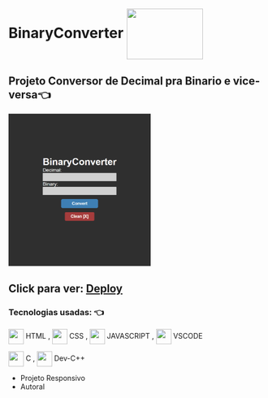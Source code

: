 # BinaryConverter <img align="center" height="100" width="150" src="https://cdn-wordpress-info.futurelearn.com/info/wp-content/uploads/binary_to_denary-1.gif">

## Projeto Conversor de Decimal pra Binario e vice-versa👈 

<img alt="print projeto" height="300" width="280" src="print.png">

## Click para ver: <a href='https://joaogabrielz.github.io/BinaryConverter'>Deploy</a> 

### Tecnologias usadas: 👈 
<img align="center" height="30" width="30" src="https://cdn.jsdelivr.net/gh/devicons/devicon/icons/html5/html5-original.svg"> HTML , 
<img align="center" height="30" width="30" src="https://cdn.jsdelivr.net/gh/devicons/devicon/icons/css3/css3-original.svg"> CSS , 
<img align="center" height="30" width="30" src="https://cdn.jsdelivr.net/gh/devicons/devicon/icons/javascript/javascript-original.svg"> JAVASCRIPT , 
<img align="center" height="30" width="30" src="https://cdn.jsdelivr.net/gh/devicons/devicon/icons/vscode/vscode-original.svg"> VSCODE

<img align="center" height="30" width="30" src="https://cdn.jsdelivr.net/gh/devicons/devicon/icons/c/c-original.svg"> C , 
<img align="center" height="30" width="30" src="https://images-wixmp-ed30a86b8c4ca887773594c2.wixmp.com/i/6796fe47-907a-4f6f-8075-8722ea4708d1/dapvn1w-76f47a94-188c-4a3e-b3bb-fc06c0d93566.png"> Dev-C++ 
- Projeto Responsivo
- Autoral
